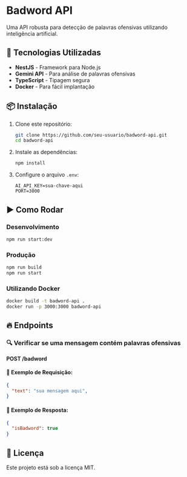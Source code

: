 # Badword API

Uma API robusta para detecção de palavras ofensivas utilizando inteligência artificial.

## 🚀 Tecnologias Utilizadas

- **NestJS** - Framework para Node.js
- **Gemini API** - Para análise de palavras ofensivas
- **TypeScript** - Tipagem segura
- **Docker** - Para fácil implantação

## 📦 Instalação

1. Clone este repositório:
   ```bash
   git clone https://github.com/seu-usuario/badword-api.git
   cd badword-api
   ```

2. Instale as dependências:
   ```bash
   npm install
   ```

3. Configure o arquivo `.env`:
   ```env
   AI_API_KEY=sua-chave-aqui
   PORT=3000
   ```

## ▶️ Como Rodar

### Desenvolvimento
```bash
npm run start:dev
```

### Produção
```bash
npm run build
npm run start
```

### Utilizando Docker
```bash
docker build -t badword-api .
docker run -p 3000:3000 badword-api
```

## 🔥 Endpoints

### 🔍 Verificar se uma mensagem contém palavras ofensivas
**POST /badword**

#### 📌 Exemplo de Requisição:
```json
{
  "text": "sua mensagem aqui",
}
```

#### 📌 Exemplo de Resposta:
```json
{
  "isBadword": true
}
```

## 📜 Licença
Este projeto está sob a licença MIT.

